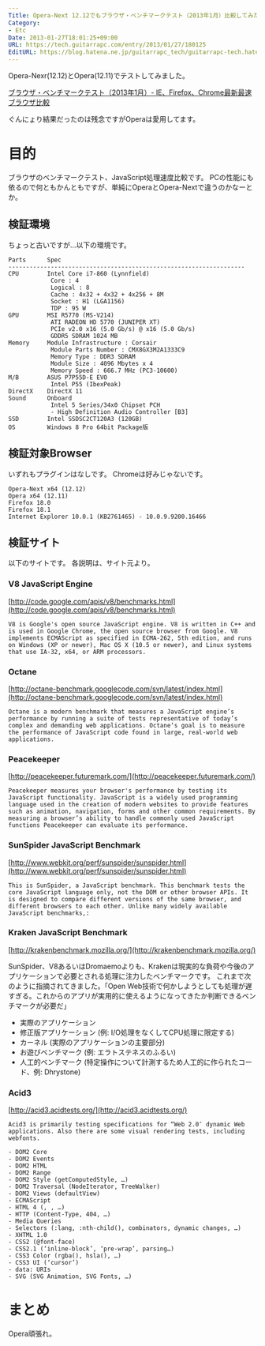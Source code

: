 ```yaml
---
Title: Opera-Next 12.12でもブラウザ・ベンチマークテスト（2013年1月）比較してみた
Category:
- Etc
Date: 2013-01-27T18:01:25+09:00
URL: https://tech.guitarrapc.com/entry/2013/01/27/180125
EditURL: https://blog.hatena.ne.jp/guitarrapc_tech/guitarrapc-tech.hatenablog.com/atom/entry/6802418398340377024
---
```


<!--
Date: 2013-01-27T18:01:25+09:00
URL: https://tech.guitarrapc.com/entry/2013/01/27/180125
-->

Opera-Nexr(12.12)とOpera(12.11)でテストしてみました。

[ブラウザ・ベンチマークテスト（2013年1月）- IE、Firefox、Chrome最新最速ブラウザ比較](http://memorva.jp/internet/pc/browser_benchmark_ie_firefox_chrome_201301.php)

ぐんにょり結果だったのは残念ですがOperaは愛用してます。

# 目的

ブラウザのベンチマークテスト、JavaScript処理速度比較です。 PCの性能にも依るので何ともかんともですが、単純にOperaとOpera-Nextで違うのかなーとか。

## 検証環境
ちょっと古いですが…以下の環境です。

```
Parts      Spec
-------------------------------------------------------------------
CPU        Intel Core i7-860 (Lynnfield)
            Core : 4
            Logical : 8
            Cache : 4x32 + 4x32 + 4x256 + 8M
            Socket : H1 (LGA1156)
            TDP : 95 W
GPU        MSI R5770 (MS-V214)
            ATI RADEON HD 5770 (JUNIPER XT)
            PCIe v2.0 x16 (5.0 Gb/s) @ x16 (5.0 Gb/s)
            GDDR5 SDRAM 1024 MB
Memory     Module Infrastructure : Corsair
            Module Parts Number : CMX8GX3M2A1333C9
            Memory Type : DDR3 SDRAM
            Module Size : 4096 Mbytes x 4
            Memory Speed : 666.7 MHz (PC3-10600)
M/B        ASUS P7P55D-E EVO
            Intel P55 (IbexPeak)
DirectX    DirectX 11
Sound      Onboard
            Intel 5 Series/34x0 Chipset PCH
            - High Definition Audio Controller [B3]
SSD        Intel SSDSC2CT120A3 (120GB)
OS         Windows 8 Pro 64bit Package版
```

## 検証対象Browser

いずれもプラグインはなしです。 Chromeは好みじゃないです。

```
Opera-Next x64 (12.12)
Opera x64 (12.11)
Firefox 18.0
Firefox 18.1
Internet Explorer 10.0.1 (KB2761465) - 10.0.9.9200.16466
```

## 検証サイト

以下のサイトです。 各説明は、サイト元より。

### V8 JavaScript Engine

[http://code.google.com/apis/v8/benchmarks.html](http://code.google.com/apis/v8/benchmarks.html)

```
V8 is Google's open source JavaScript engine. V8 is written in C++ and is used in Google Chrome, the open source browser from Google. V8 implements ECMAScript as specified in ECMA-262, 5th edition, and runs on Windows (XP or newer), Mac OS X (10.5 or newer), and Linux systems that use IA-32, x64, or ARM processors.
```
### Octane

[http://octane-benchmark.googlecode.com/svn/latest/index.html](http://octane-benchmark.googlecode.com/svn/latest/index.html)

```
Octane is a modern benchmark that measures a JavaScript engine’s performance by running a suite of tests representative of today’s complex and demanding web applications. Octane‘s goal is to measure the performance of JavaScript code found in large, real-world web applications.
```

### Peacekeeper

[http://peacekeeper.futuremark.com/](http://peacekeeper.futuremark.com/)

```
Peacekeeper measures your browser's performance by testing its JavaScript functionality. JavaScript is a widely used programming language used in the creation of modern websites to provide features such as animation, navigation, forms and other common requirements. By measuring a browser’s ability to handle commonly used JavaScript functions Peacekeeper can evaluate its performance.
```

### SunSpider JavaScript Benchmark

[http://www.webkit.org/perf/sunspider/sunspider.html](http://www.webkit.org/perf/sunspider/sunspider.html)

```
This is SunSpider, a JavaScript benchmark. This benchmark tests the core JavaScript language only, not the DOM or other browser APIs. It is designed to compare different versions of the same browser, and different browsers to each other. Unlike many widely available JavaScript benchmarks,:
```

### Kraken JavaScript Benchmark

[http://krakenbenchmark.mozilla.org/](http://krakenbenchmark.mozilla.org/)

SunSpider、V8あるいはDromaemoよりも、Krakenは現実的な負荷や今後のアプリケーションで必要とされる処理に注力したベンチマークです。 これまで次のように指摘されてきました。「Open Web技術で何かしようとしても処理が遅すぎる。これからのアプリが実用的に使えるようになってきたか判断できるベンチマークが必要だ」

- 実際のアプリケーション
- 修正版アプリケーション (例: I/O処理をなくしてCPU処理に限定する)
- カーネル (実際のアプリケーションの主要部分)
- お遊びベンチマーク (例: エラトステネスのふるい)
- 人工的ベンチマーク (特定操作について計測するため人工的に作られたコード、例: Dhrystone)


### Acid3

[http://acid3.acidtests.org/](http://acid3.acidtests.org/)

```
Acid3 is primarily testing specifications for “Web 2.0″ dynamic Web applications. Also there are some visual rendering tests, including webfonts.

- DOM2 Core
- DOM2 Events
- DOM2 HTML
- DOM2 Range
- DOM2 Style (getComputedStyle, …)
- DOM2 Traversal (NodeIterator, TreeWalker)
- DOM2 Views (defaultView)
- ECMAScript
- HTML 4 (, , …)
- HTTP (Content-Type, 404, …)
- Media Queries
- Selectors (:lang, :nth-child(), combinators, dynamic changes, …)
- XHTML 1.0
- CSS2 (@font-face)
- CSS2.1 (‘inline-block’, ‘pre-wrap’, parsing…)
- CSS3 Color (rgba(), hsla(), …)
- CSS3 UI (‘cursor’)
- data: URIs
- SVG (SVG Animation, SVG Fonts, …)
```

# まとめ

Opera頑張れ。
